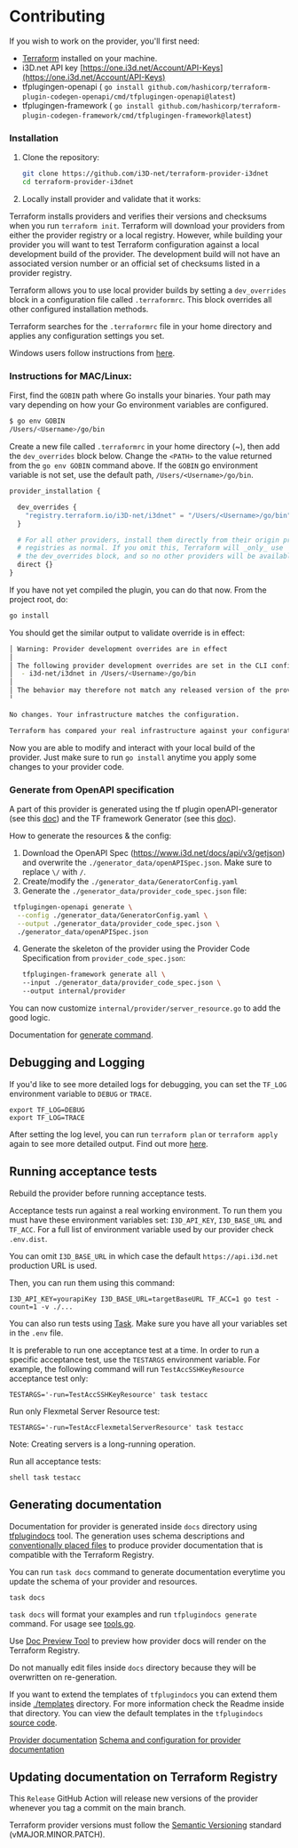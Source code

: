 # Contributing

If you wish to work on the provider, you'll first need:

- [Terraform](https://www.terraform.io/downloads.html) installed on your machine.
- i3D.net API key [https://one.i3d.net/Account/API-Keys](https://one.i3d.net/Account/API-Keys)
- tfplugingen-openapi (
  `go install github.com/hashicorp/terraform-plugin-codegen-openapi/cmd/tfplugingen-openapi@latest`)
- tfplugingen-framework (
  `go install github.com/hashicorp/terraform-plugin-codegen-framework/cmd/tfplugingen-framework@latest`)

### Installation

1. Clone the repository:

    ```sh
    git clone https://github.com/i3D-net/terraform-provider-i3dnet
    cd terraform-provider-i3dnet
    ```

2. Locally install provider and validate that it works:

Terraform installs providers and verifies their versions and checksums when you run `terraform init`.
Terraform will download your providers from either the provider registry or a local registry. However, while building
your provider you will want to test Terraform configuration against a local development build of the provider. The
development build will not have an associated version number or an official set of checksums listed in a provider
registry.

Terraform allows you to use local provider builds by setting a `dev_overrides` block in a configuration file called
`.terraformrc`. This block overrides all other configured installation methods.

Terraform searches for the `.terraformrc` file in your home directory and applies any configuration settings you set.

Windows users follow instructions
from [here](https://developer.hashicorp.com/terraform/tutorials/providers-plugin-framework/providers-plugin-framework-provider#prepare-terraform-for-local-provider-install).

### Instructions for MAC/Linux:

First, find the `GOBIN` path where Go installs your binaries. Your path may vary depending on how your Go environment
variables are configured.

```sh
$ go env GOBIN
/Users/<Username>/go/bin
```

Create a new file called `.terraformrc` in your home directory (~), then add the `dev_overrides` block below. Change
the `<PATH>` to the value returned from the `go env GOBIN` command above. If the `GOBIN` go environment variable is not
set, use the default path, `/Users/<Username>/go/bin`.

```terraform
provider_installation {

  dev_overrides {
    "registry.terraform.io/i3D-net/i3dnet" = "/Users/<Username>/go/bin"
  }

  # For all other providers, install them directly from their origin provider
  # registries as normal. If you omit this, Terraform will _only_ use
  # the dev_overrides block, and so no other providers will be available.
  direct {}
}
```

If you have not yet compiled the plugin, you can do that now. From the project root, do:

```sh
go install
```

You should get the similar output to validate override is in effect:

```sh
│ Warning: Provider development overrides are in effect
│ 
│ The following provider development overrides are set in the CLI configuration:
│  - i3d-net/i3dnet in /Users/<Username>/go/bin
│ 
│ The behavior may therefore not match any released version of the provider and applying changes may cause the state to become incompatible with published releases.
╵

No changes. Your infrastructure matches the configuration.

Terraform has compared your real infrastructure against your configuration and found no differences, so no changes are needed.

```

Now you are able to modify and interact with your local build of the provider. Just make sure to run `go install`
anytime you apply some changes to your provider code.

### Generate from OpenAPI specification

A part of this provider is generated using the tf plugin openAPI-generator (see
this [doc](https://developer.hashicorp.com/terraform/plugin/code-generation/openapi-generator)) and the TF framework
Generator (see this [doc](https://developer.hashicorp.com/terraform/plugin/code-generation/framework-generator)).

How to generate the resources & the config:

1. Download the OpenAPI Spec (https://www.i3d.net/docs/api/v3/getjson) and overwrite the
   `./generator_data/openAPISpec.json`. Make sure to replace `\/` with `/`. 
2. Create/modify the `./generator_data/GeneratorConfig.yaml`
3. Generate the `./generator_data/provider_code_spec.json` file:

  ```bash
   tfplugingen-openapi generate \
    --config ./generator_data/GeneratorConfig.yaml \
    --output ./generator_data/provider_code_spec.json \
    ./generator_data/openAPISpec.json
   ```

4. Generate the skeleton of the provider using the Provider Code Specification from `provider_code_spec.json`:
    ```bash
    tfplugingen-framework generate all \
    --input ./generator_data/provider_code_spec.json \
    --output internal/provider
    ```

You can now customize `internal/provider/server_resource.go` to add the good logic.

Documentation
for [generate command](https://developer.hashicorp.com/terraform/plugin/code-generation/framework-generator#generate-command).

## Debugging and Logging

If you'd like to see more detailed logs for debugging, you can set the `TF_LOG` environment variable to `DEBUG` or
`TRACE`.

``` console
export TF_LOG=DEBUG
export TF_LOG=TRACE
```

After setting the log level, you can run `terraform plan` or `terraform apply` again to see more detailed output. Find
out more [here](https://developer.hashicorp.com/terraform/internals/debugging).

## Running acceptance tests

Rebuild the provider before running acceptance tests.

Acceptance tests run against a real working environment. To run them you must have these environment variables set:
`I3D_API_KEY`, `I3D_BASE_URL` and `TF_ACC`. For a full list of environment variable used by our provider check `.env.dist`.

You can omit `I3D_BASE_URL` in which case the default `https://api.i3d.net` production URL is used.

Then, you can run them using this command:

```shell
I3D_API_KEY=yourapiKey I3D_BASE_URL=targetBaseURL TF_ACC=1 go test -count=1 -v ./...
```

You can also run tests using [Task](https://taskfile.dev/). Make sure you have all your variables set in the `.env`
file.

It is preferable to run one acceptance test at a time. In order to run a specific acceptance test, use the `TESTARGS`
environment variable. For example, the following command will run `TestAccSSHKeyResource` acceptance test only:

```shell
TESTARGS='-run=TestAccSSHKeyResource' task testacc
```

Run only Flexmetal Server Resource test:

```shell
TESTARGS='-run=TestAccFlexmetalServerResource' task testacc
```

Note: Creating servers is a long-running operation.

Run all acceptance tests:

``shell
task testacc
``

## Generating documentation

Documentation for provider is generated inside `docs` directory
using [tfplugindocs](https://github.com/hashicorp/terraform-plugin-docs) tool. The generation uses schema
descriptions
and [conventionally placed files](https://github.com/hashicorp/terraform-plugin-docs?tab=readme-ov-file#conventional-paths)
to produce provider documentation that is compatible with the Terraform
Registry.

You can run `task docs` command to generate documentation everytime you update the schema of your provider and
resources.

```shell
task docs
```

`task docs` will format your examples and run `tfplugindocs generate` command. For usage
see [tools.go](./tools/tools.go).

Use [Doc Preview Tool](https://registry.terraform.io/tools/doc-preview) to preview how provider docs will render on the
Terraform Registry.

Do not manually edit files inside `docs` directory because they will be overwritten on re-generation.

If you want to extend the templates of `tfplugindocs` you can extend them inside [./templates](./templates) directory.
For more information check the Readme inside that directory. You can view the default templates in the
`tfplugindocs` [source code](https://github.com/hashicorp/terraform-plugin-docs/blob/a9c737d5accfd312e40b5d54fe2241405606697c/internal/provider/template.go#L272).

[Provider documentation](https://developer.hashicorp.com/terraform/registry/providers/docs)
[Schema and configuration for provider documentation](https://developer.hashicorp.com/terraform/tutorials/providers-plugin-framework/providers-plugin-framework-documentation-generation#add-configuration-examples)

## Updating documentation on Terraform Registry

This `Release` GitHub Action will release new versions of the provider whenever you tag a commit on the main branch.

Terraform provider versions must follow the [Semantic Versioning](https://semver.org/) standard (vMAJOR.MINOR.PATCH).
